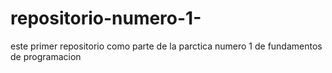 # repositorio-numero-1-
este primer repositorio como parte de la parctica numero 1 de fundamentos de programacion  
